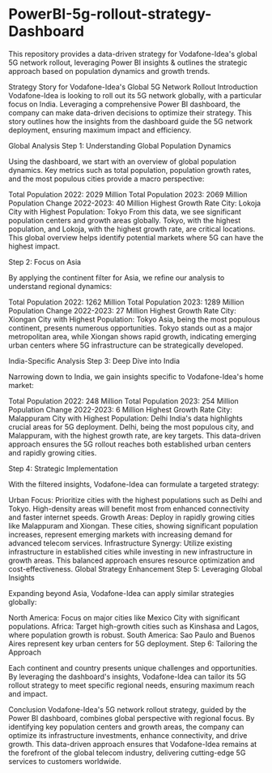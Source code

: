 # PowerBI-5g-rollout-strategy-Dashboard
This repository provides a data-driven strategy for Vodafone-Idea's global 5G network rollout, leveraging Power BI insights &amp; outlines the strategic approach based on population dynamics and growth trends.

Strategy Story for Vodafone-Idea's Global 5G Network Rollout
Introduction
Vodafone-Idea is looking to roll out its 5G network globally, with a particular focus on India. Leveraging a comprehensive Power BI dashboard, the company can make data-driven decisions to optimize their strategy. This story outlines how the insights from the dashboard guide the 5G network deployment, ensuring maximum impact and efficiency.

Global Analysis
Step 1: Understanding Global Population Dynamics

Using the dashboard, we start with an overview of global population dynamics. Key metrics such as total population, population growth rates, and the most populous cities provide a macro perspective:

Total Population 2022: 2029 Million
Total Population 2023: 2069 Million
Population Change 2022-2023: 40 Million
Highest Growth Rate City: Lokoja
City with Highest Population: Tokyo
From this data, we see significant population centers and growth areas globally. Tokyo, with the highest population, and Lokoja, with the highest growth rate, are critical locations. This global overview helps identify potential markets where 5G can have the highest impact.

Step 2: Focus on Asia

By applying the continent filter for Asia, we refine our analysis to understand regional dynamics:

Total Population 2022: 1262 Million
Total Population 2023: 1289 Million
Population Change 2022-2023: 27 Million
Highest Growth Rate City: Xiongan
City with Highest Population: Tokyo
Asia, being the most populous continent, presents numerous opportunities. Tokyo stands out as a major metropolitan area, while Xiongan shows rapid growth, indicating emerging urban centers where 5G infrastructure can be strategically developed.

India-Specific Analysis
Step 3: Deep Dive into India

Narrowing down to India, we gain insights specific to Vodafone-Idea's home market:

Total Population 2022: 248 Million
Total Population 2023: 254 Million
Population Change 2022-2023: 6 Million
Highest Growth Rate City: Malappuram
City with Highest Population: Delhi
India's data highlights crucial areas for 5G deployment. Delhi, being the most populous city, and Malappuram, with the highest growth rate, are key targets. This data-driven approach ensures the 5G rollout reaches both established urban centers and rapidly growing cities.

Step 4: Strategic Implementation

With the filtered insights, Vodafone-Idea can formulate a targeted strategy:

Urban Focus: Prioritize cities with the highest populations such as Delhi and Tokyo. High-density areas will benefit most from enhanced connectivity and faster internet speeds.
Growth Areas: Deploy in rapidly growing cities like Malappuram and Xiongan. These cities, showing significant population increases, represent emerging markets with increasing demand for advanced telecom services.
Infrastructure Synergy: Utilize existing infrastructure in established cities while investing in new infrastructure in growth areas. This balanced approach ensures resource optimization and cost-effectiveness.
Global Strategy Enhancement
Step 5: Leveraging Global Insights

Expanding beyond Asia, Vodafone-Idea can apply similar strategies globally:

North America: Focus on major cities like Mexico City with significant populations.
Africa: Target high-growth cities such as Kinshasa and Lagos, where population growth is robust.
South America: Sao Paulo and Buenos Aires represent key urban centers for 5G deployment.
Step 6: Tailoring the Approach

Each continent and country presents unique challenges and opportunities. By leveraging the dashboard's insights, Vodafone-Idea can tailor its 5G rollout strategy to meet specific regional needs, ensuring maximum reach and impact.

Conclusion
Vodafone-Idea's 5G network rollout strategy, guided by the Power BI dashboard, combines global perspective with regional focus. By identifying key population centers and growth areas, the company can optimize its infrastructure investments, enhance connectivity, and drive growth. This data-driven approach ensures that Vodafone-Idea remains at the forefront of the global telecom industry, delivering cutting-edge 5G services to customers worldwide.
